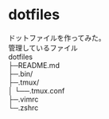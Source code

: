 dotfiles
===============
ドットファイルを作ってみた。  
管理しているファイル  
dotfiles  
├─README.md  
├─.bin/  
├─.tmux/  
│   └──.tmux.conf  
├─.vimrc  
└─.zshrc
